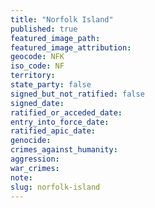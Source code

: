 ```yaml
---
title: "Norfolk Island"
published: true
featured_image_path:
featured_image_attribution:
geocode: NFK
iso_code: NF
territory:
state_party: false
signed_but_not_ratified: false
signed_date:
ratified_or_acceded_date:
entry_into_force_date:
ratified_apic_date:
genocide:
crimes_against_humanity:
aggression:
war_crimes:
note:
slug: norfolk-island
---
```

